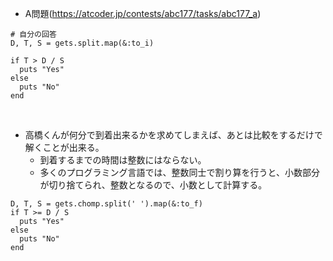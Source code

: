 - A問題(https://atcoder.jp/contests/abc177/tasks/abc177_a)

```
# 自分の回答
D, T, S = gets.split.map(&:to_i)

if T > D / S
  puts "Yes"
else
  puts "No"
end
```

<br>

- 高橋くんが何分で到着出来るかを求めてしまえば、あとは比較をするだけで解くことが出来る。
  - 到着するまでの時間は整数にはならない。
  - 多くのプログラミング言語では、整数同士で割り算を行うと、小数部分が切り捨てられ、整数となるので、小数として計算する。
  
```
D, T, S = gets.chomp.split(' ').map(&:to_f)
if T >= D / S
  puts "Yes"
else
  puts "No"
end
```
